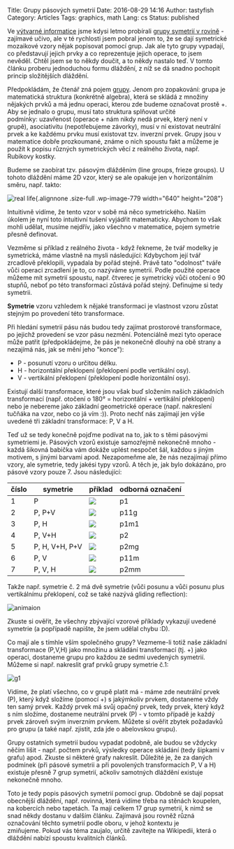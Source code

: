Title: Grupy pásových symetrií
Date: 2016-08-29 14:16
Author: tastyfish
Category: Articles
Tags: graphics, math
Lang: cs
Status: published

Ve [výtvarné informatice](http://tastyfish.cz/?p=307&lang=cs)
jsme kdysi letmo probírali [grupy symetrií v
rovině](https://en.wikipedia.org/wiki/List_of_planar_symmetry_groups) -
zajímavé učivo, ale v té rychlosti jsem pobral jenom to, že se dají
symetrické mozaikové vzory nějak popisovat pomocí grup. Jak ale tyto
grupy vypadají, co představují jejich prvky a co reprezentuje jejich
operace, to jsem nevěděl. Chtěl jsem se to někdy doučit, a to někdy
nastalo teď. V tomto článku proberu jednoduchou formu dláždění, z níž se
dá snadno pochopit princip složitějších dláždění.

Předpokládám, že čtenář zná pojem
[grupy](https://en.wikipedia.org/wiki/Group_(mathematics)). Jenom pro
zopakování: grupa je matematická struktura (konkrétně algebra), která se
skládá z množiny nějakých prvků a má jednu operaci, kterou zde budeme
označovat prostě +. Aby se jednalo o grupu, musí tato struktura splňovat
určité podmínky: uzavřenost (operace + nám nikdy nedá prvek, který není
v grupě), asociativitu (nepotřebujeme závorky), musí v ní existovat
neutrální prvek a ke každému prvku musí existovat tzv. inverzní prvek.
Grupy jsou v matematice dobře prozkoumané, známe o nich spoustu fakt a
můžeme je použít k popisu různých symetrických věcí z reálného života,
např. Rubikovy kostky.

Budeme se zaobírat tzv. pásovým dlážděním (line groups, frieze groups).
U tohoto dláždění máme 2D vzor, který se ale opakuje jen v horizontálním
směru, např. takto:

![real life](http://tastyfish.cz/wp-content/uploads/2016/08/real-life.jpg){.alignnone .size-full .wp-image-779 width="640" height="208"}

Intuitivně vidíme, že tento vzor v sobě má něco symetrického. Naším
úkolem je nyní toto intuitivní tušení vyjádřit matematicky. Abychom to
však mohli udělat, musíme nejdřív, jako všechno v matematice, pojem
symetrie přesně definovat.

Vezměme si příklad z reálného života - když řekneme, že tvář modelky je
symetrická, máme vlastně na mysli následující: Kdybychom její tvář
zrcadlově překlopili, vypadala by pořád stejně. Právě tato "odolnost"
tváře vůči operaci zrcadlení je to, co nazýváme symetrií. Podle použité
operace můžeme mít symetrií spoustu, např. čtverec je symetrický vůči
otočení o 90 stupňů, neboť po této transformaci zůstává pořád stejný.
Definujme si tedy symetrii.

**Symetrie** vzoru vzhledem k nějaké transformaci je vlastnost vzoru
zůstat stejným po provedení této transformace.

Při hledání symetrií pásu nás budou tedy zajímat prostorové
transformace, po jejichž provedení se vzor pásu nezmění. Potenciálně
mezi tyto operace může patřit (předpokládejme, že pás je nekonečně
dlouhý na obě strany a nezajímá nás, jak se mění jeho "konce"):

-   P - posunutí vzoru o určitou délku.
-   H - horizontální překlopení (překlopení podle vertikální osy).
-   V - vertikální překlopení (překlopení podle horizontální osy).

Existují další transformace, které jsou však buď složením našich
základních transformací (např. otočení o 180° = horizontální +
vertikální překlopení) nebo je nebereme jako základní geometrické
operace (např. nakreslení tučňáka na vzor, nebo co já vím :)). Proto
nechť nás zajímají jen výše uvedené tři základní transformace: P, V a H.

Teď už se tedy konečně pojďme podívat na to, jak to s těmi pásovými
symetriemi je. Pásových vzorů existuje samozřejmě nekonečně mnoho -
každá šikovná babička vám dokáže uplést nespočet šál, každou s jiným
motivem, s jinými barvami apod. Nezapomeňme ale, že nás nezajímají přímo
vzory, ale symetrie, tedy jakési typy vzorů. A těch je, jak bylo
dokázáno, pro pásové vzory pouze 7. Jsou následující:

  číslo  |symetrie        |příklad                                                                                                              |odborná označení
  -------|----------------|---------------------------------------------------------------------------------------------------------------------|------------------
  1      |P               |![](http://upload.wikimedia.org/wikipedia/commons/1/10/Frieze_example_p1.png)                                        |p1
  2      |P, P+V          |![](http://upload.wikimedia.org/wikipedia/commons/thumb/7/76/Frieze_example_p11g.png/150px-Frieze_example_p11g.png)  |p11g
  3      |P, H            |![](http://upload.wikimedia.org/wikipedia/commons/thumb/5/5c/Frieze_example_p1m1.png/150px-Frieze_example_p1m1.png)  |p1m1
  4      |P, V+H          |![](http://upload.wikimedia.org/wikipedia/commons/thumb/d/d6/Frieze_example_p2.png/150px-Frieze_example_p2.png)      |p2
  5      |P, H, V+H, P+V  |![](http://upload.wikimedia.org/wikipedia/commons/thumb/7/7b/Frieze_example_p2mg.png/150px-Frieze_example_p2mg.png)  |p2mg
  6      |P, V            |![](http://upload.wikimedia.org/wikipedia/commons/thumb/a/a4/Frieze_example_p11m.png/150px-Frieze_example_p11m.png)  |p11m
  7      |P, V, H         |![](http://upload.wikimedia.org/wikipedia/commons/thumb/6/6d/Frieze_example_p2mm.png/150px-Frieze_example_p2mm.png)  |p2mm

Takže např. symetrie č. 2 má dvě symetrie (vůči posunu a vůči posunu
plus vertikálnímu překlopení, což se také nazývá gliding reflection):

![animaion](http://tastyfish.cz/wp-content/uploads/2016/08/animaion.gif)

Zkuste si ověřit, že všechny zbývající vzorové příklady vykazují uvedené
symetrie (a popřípadě napište, že jsem udělal chybu :D).

Co mají ale s tímhle vším společného grupy? Vezmeme-li totiž naše
základní transformace (P,V,H) jako množinu a skládání transformací (tj.
+) jako operaci, dostaneme grupu pro každou ze sedmi uvedených symetrií.
Můžeme si např. nakreslit graf prvků grupy symetrie č.1:

![g1](http://tastyfish.cz/wp-content/uploads/2016/08/g1.png)

Vidíme, že platí všechno, co v grupě platit má - máme zde neutrální
prvek (P), který když složíme (pomocí +) s jakýmkoliv prvkem, dostaneme
vždy ten samý prvek. Každý prvek má svůj opačný prvek, tedy prvek, který
když s ním složíme, dostaneme neutrální prvek (P) - v tomto případě je
každý prvek zároveň svým inverzním prvkem. Můžete si ověřit zbytek
požadavků pro grupu (a také např. zjistit, zda jde o abelovskou grupu).

Grupy ostatních symetrií budou vypadat podobně, ale budou se vždycky
něčím lišit - např. počtem prvků, výsledky operace skládání (tedy
šipkami v grafu) apod. Zkuste si některé grafy nakreslit. Důležité je,
že za daných podmínek (při pásové symetrii a při povolených
transformacích P, V a H) existuje přesně 7 grup symetrií, ačkoliv
samotných dláždění existuje nekonečně mnoho.

Toto je tedy popis pásových symetrií pomocí grup. Obdobně se dají popsat
obecnější dláždění, např. rovinná, která vidíme třeba na stěnách
koupelen, na kobercích nebo tapetách. Ta mají celkem 17 grup symetrií, k
nimž se snad někdy dostanu v dalším článku. Zajímavá jsou rovněž různá
označování těchto symetrií podle oboru, v jehož kontextu je
zmiňujeme. Pokud vás téma zaujalo, určitě zavítejte na Wikipedii, která
o dláždění nabízí spoustu kvalitních článků.
